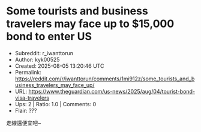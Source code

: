 # Some tourists and business travelers may face up to $15,000 bond to enter US

- Subreddit: r_iwanttorun
- Author: kyk00525
- Created: 2025-08-05 13:20:46 UTC
- Permalink: https://reddit.com/r/iwanttorun/comments/1mi912z/some_tourists_and_business_travelers_may_face_up/
- URL: https://www.theguardian.com/us-news/2025/aug/04/tourist-bond-visa-travelers
- Ups: 2 | Ratio: 1.0 | Comments: 0
- Flair: ???


走線還便宜吧~

